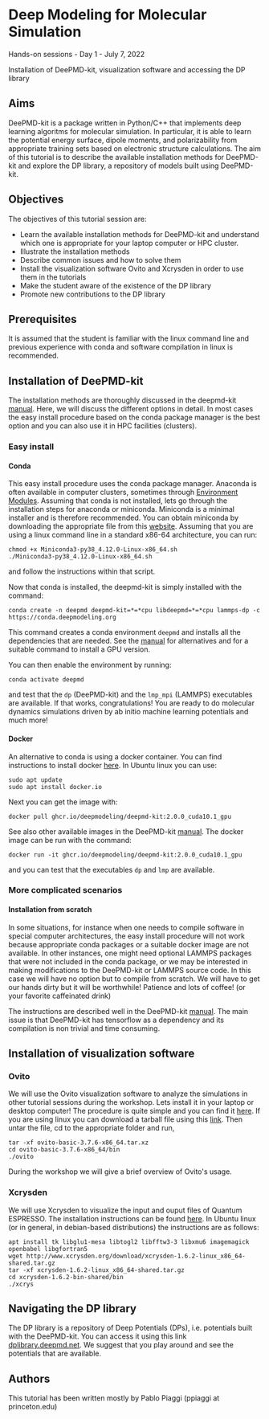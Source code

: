 # Deep Modeling for Molecular Simulation
Hands-on sessions - Day 1 - July 7, 2022

Installation of DeePMD-kit, visualization software and accessing the DP library

## Aims

DeePMD-kit is a package written in Python/C++ that implements deep learning algoritms for molecular simulation.
In particular, it is able to learn the potential energy surface, dipole moments, and polarizability from appropriate training sets based on electronic structure calculations.
The aim of this tutorial is to describe the available installation methods for DeePMD-kit and explore the DP library, a repository of models built using DeePMD-kit.

## Objectives

The objectives of this tutorial session are:
- Learn the available installation methods for DeePMD-kit and understand which one is appropriate for your laptop computer or HPC cluster.
- Illustrate the installation methods
- Describe common issues and how to solve them
- Install the visualization software Ovito and Xcrysden in order to use them in the tutorials
- Make the student aware of the existence of the DP library
- Promote new contributions to the DP library

## Prerequisites

It is assumed that the student is familiar with the linux command line and previous experience with conda and software compilation in linux is recommended.

## Installation of DeePMD-kit

The installation methods are thoroughly discussed in the deepmd-kit [manual](https://docs.deepmodeling.com/projects/deepmd/en/stable/install/index.html).
Here, we will discuss the different options in detail.
In most cases the easy install procedure based on the conda package manager is the best option and you can also use it in HPC facilities (clusters).

### Easy install 

#### Conda

This easy install procedure uses the conda package manager.
Anaconda is often available in computer clusters, sometimes through [Environment Modules](https://modules.readthedocs.io/en/latest/).
Assuming that conda is not installed, lets go through the installation steps for anaconda or miniconda.
Miniconda is a minimal installer and is therefore recommended.
You can obtain miniconda by downloading the appropriate file from this [website](https://docs.conda.io/en/latest/miniconda.html).
Assuming that you are using a linux command line in a standard x86-64 architecture, you can run:
```
chmod +x Miniconda3-py38_4.12.0-Linux-x86_64.sh
./Miniconda3-py38_4.12.0-Linux-x86_64.sh
```
and follow the instructions within that script.

Now that conda is installed, the deepmd-kit is simply installed with the command:
```
conda create -n deepmd deepmd-kit=*=*cpu libdeepmd=*=*cpu lammps-dp -c https://conda.deepmodeling.org
```
This command creates a conda environment ```deepmd``` and installs all the dependencies that are needed.
See the [manual](https://docs.deepmodeling.com/projects/deepmd/en/stable/install/easy-install.html#install-with-conda) for alternatives and for a suitable command to install a GPU version.

You can then enable the environment by running:
```
conda activate deepmd
```
and test that the ```dp``` (DeePMD-kit) and the ```lmp_mpi``` (LAMMPS) executables are available. 
If that works, congratulations! You are ready to do molecular dynamics simulations driven by ab initio machine learning potentials and much more!

#### Docker

An alternative to conda is using a docker container.
You can find instructions to install docker [here](https://docs.docker.com/engine/install/).
In Ubuntu linux you can use:
```
sudo apt update
sudo apt install docker.io
```
Next you can get the image with:
```
docker pull ghcr.io/deepmodeling/deepmd-kit:2.0.0_cuda10.1_gpu
```
See also other available images in the DeePMD-kit [manual](https://docs.deepmodeling.com/projects/deepmd/en/stable/install/easy-install.html#install-with-docker).
The docker image can be run with the command:
```
docker run -it ghcr.io/deepmodeling/deepmd-kit:2.0.0_cuda10.1_gpu
```
and you can test that the executables ```dp``` and ```lmp``` are available. 

### More complicated scenarios

#### Installation from scratch

In some situations, for instance when one needs to compile software in special computer architectures, the easy install procedure will not work because appropriate conda packages or a suitable docker image are not available.
In other instances, one might need optional LAMMPS packages that were not included in the conda package, or we may be interested in making modifications to the DeePMD-kit or LAMMPS source code.
In this case we will have no option but to compile from scratch.
We will have to get our hands dirty but it will be worthwhile! Patience and lots of coffee! (or your favorite caffeinated drink)

The instructions are described well in the DeePMD-kit [manual](https://docs.deepmodeling.com/projects/deepmd/en/stable/install/install-from-source.html).
The main issue is that DeePMD-kit has tensorflow as a dependency and its compilation is non trivial and time consuming.

## Installation of visualization software

### Ovito

We will use the Ovito visualization software to analyze the simulations in other tutorial sessions during the workshop.
Lets install it in your laptop or desktop computer!
The procedure is quite simple and you can find it [here](https://www.ovito.org/).
If you are using linux you can download a tarball file using this [link](https://www.ovito.org/download/3106/).
Then untar the file, cd to the appropriate folder and run,
```
tar -xf ovito-basic-3.7.6-x86_64.tar.xz
cd ovito-basic-3.7.6-x86_64/bin
./ovito
```

During the workshop we will give a brief overview of Ovito's usage.

### Xcrysden

We will use Xcrysden to visualize the input and ouput files of Quantum ESPRESSO.
The installation instructions can be found [here](http://www.xcrysden.org/Download.html).
In Ubuntu linux (or in general, in debian-based distributions) the instructions are as follows:
```
apt install tk libglu1-mesa libtogl2 libfftw3-3 libxmu6 imagemagick openbabel libgfortran5
wget http://www.xcrysden.org/download/xcrysden-1.6.2-linux_x86_64-shared.tar.gz
tar -xf xcrysden-1.6.2-linux_x86_64-shared.tar.gz
cd xcrysden-1.6.2-bin-shared/bin
./xcrys
```

## Navigating the DP library

The DP library is a repository of Deep Potentials (DPs), i.e. potentials built with the DeePMD-kit.
You can access it using this link [dplibrary.deepmd.net](https://dplibrary.deepmd.net/#/).
We suggest that you play around and see the potentials that are available.

## Authors

This tutorial has been written mostly by Pablo Piaggi (ppiaggi at princeton.edu)
